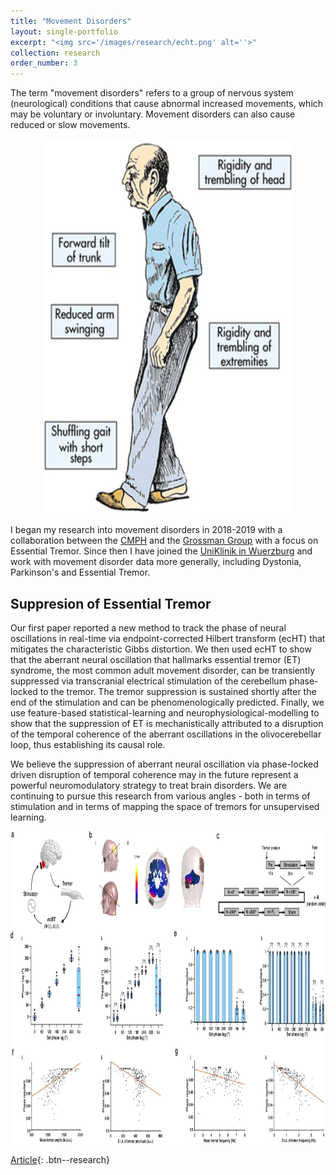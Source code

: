 ```yaml
---
title: "Movement Disorders"
layout: single-portfolio
excerpt: "<img src='/images/research/echt.png' alt=''>"
collection: research
order_number: 3
---
```


The term "movement disorders" refers to a group of nervous system (neurological) conditions that cause abnormal increased movements, which may be voluntary or involuntary. Movement disorders can also cause reduced or slow movements. 

<p align="center">
  <img src="/images/research/parkinsons_symptoms.jpg" height="600px" width="400px" />
</p>


I began my research into movement disorders in 2018-2019 with a collaboration between the [CMPH](https://www.imperial.ac.uk/mathematics-precision-healthcare) and the [Grossman Group](https://www.imperial.ac.uk/interventional-systems-neuroscience/) with a focus on Essential Tremor. Since then I have joined the [UniKlinik in Wuerzburg](https://www.ukw.de/neurologie/startseite/) and work with movement disorder data more generally, including Dystonia, Parkinson's and Essential Tremor.



## Suppresion of Essential Tremor

Our first paper reported a new method to track the phase of neural oscillations in real-time via endpoint-corrected Hilbert transform (ecHT) that mitigates the characteristic Gibbs distortion. We then used ecHT to show that the aberrant neural oscillation that hallmarks essential tremor (ET) syndrome, the most common adult movement disorder, can be transiently suppressed via transcranial electrical stimulation of the cerebellum phase-locked to the tremor. The tremor suppression is sustained shortly after the end of the stimulation and can be phenomenologically predicted. Finally, we use feature-based statistical-learning and neurophysiological-modelling to show that the suppression of ET is mechanistically attributed to a disruption of the temporal coherence of the aberrant oscillations in the olivocerebellar loop, thus establishing its causal role. 

We believe the suppression of aberrant neural oscillation via phase-locked driven disruption of temporal coherence may in the future represent a powerful neuromodulatory strategy to treat brain disorders. We are continuing to pursue this research from various angles - both in terms of stimulation and in terms of mapping the space of tremors for unsupervised learning.

<p align="center">
  <img src="/images/research/echt.png" height="500px" width="800px" />
</p>


[Article](https://doi.org/10.1038/s41467-020-20581-7){: .btn--research} 







